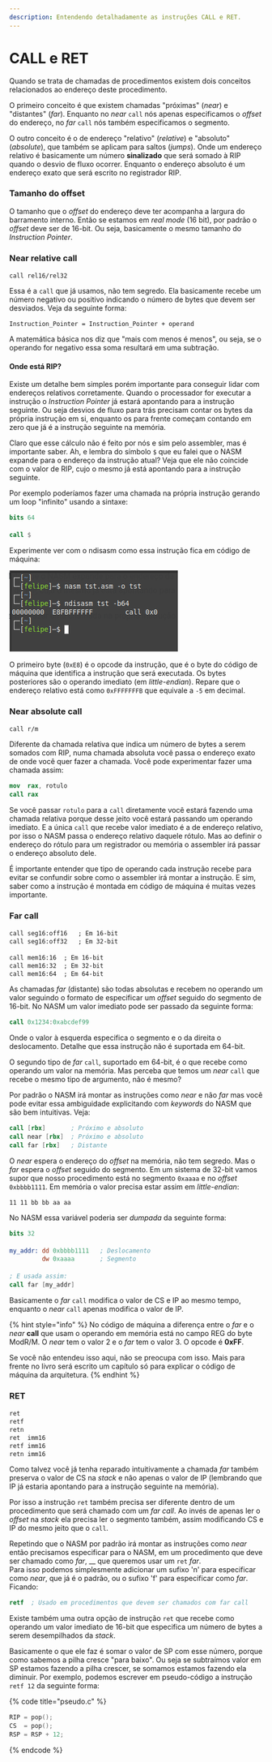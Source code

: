```yaml
---
description: Entendendo detalhadamente as instruções CALL e RET.
---
```


# CALL e RET

Quando se trata de chamadas de procedimentos existem dois conceitos relacionados ao endereço deste procedimento.

O primeiro conceito é que existem chamadas "próximas" (_near_) e "distantes" (_far_). Enquanto no _near_ `call` nós apenas especificamos o _offset_ do endereço, no _far_ `call` nós também especificamos o segmento.

O outro conceito é o de endereço "relativo" (_relative_) e "absoluto" (_absolute_), que também se aplicam para saltos (_jumps_). Onde um endereço relativo é basicamente um número **sinalizado** que será somado à RIP quando o desvio de fluxo ocorrer. Enquanto o endereço absoluto é um endereço exato que será escrito no registrador RIP.

### Tamanho do offset

O tamanho que o _offset_ do endereço deve ter acompanha a largura do barramento interno. Então se estamos em _real mode_ (16 bit), por padrão o _offset_ deve ser de 16-bit. Ou seja, basicamente o mesmo tamanho do _Instruction Pointer_.

### Near relative call

```
call rel16/rel32
```

Essa é a `call` que já usamos, não tem segredo. Ela basicamente recebe um número negativo ou positivo indicando o número de bytes que devem ser desviados. Veja da seguinte forma:

```
Instruction_Pointer = Instruction_Pointer + operand
```

A matemática básica nos diz que "mais com menos é menos", ou seja, se o operando for negativo essa soma resultará em uma subtração.

#### Onde está RIP?

Existe um detalhe bem simples porém importante para conseguir lidar com endereços relativos corretamente. Quando o processador for executar a instrução o _Instruction Pointer_ já estará apontando para a instrução seguinte. Ou seja desvios de fluxo para trás precisam contar os bytes da própria instrução em si, enquanto os para frente começam contando em zero que já é a instrução seguinte na memória.

Claro que esse cálculo não é feito por nós e sim pelo assembler, mas é importante saber. Ah, e lembra do símbolo `$` que eu falei que o NASM expande para o endereço da instrução atual? Veja que ele não coincide com o valor de RIP, cujo o mesmo já está apontando para a instrução seguinte.

Por exemplo poderíamos fazer uma chamada na própria instrução gerando um loop "infinito" usando a sintaxe:

```nasm
bits 64

call $
```

Experimente ver com o ndisasm como essa instrução fica em código de máquina:

![](<../.gitbook/assets/image (15).png>)

O primeiro byte (`0xE8`) é o opcode da instrução, que é o byte do código de máquina que identifica a instrução que será executada. Os bytes posteriores são o operando imediato (em _little-endian_). Repare que o endereço relativo está como `0xFFFFFFFB` que equivale a `-5` em decimal.

### Near absolute call

```
call r/m
```

Diferente da chamada relativa que indica um número de bytes a serem somados com RIP, numa chamada absoluta você passa o endereço exato de onde você quer fazer a chamada. Você pode experimentar fazer uma chamada assim:

```nasm
mov  rax, rotulo
call rax
```

Se você passar `rotulo` para a `call` diretamente você estará fazendo uma chamada relativa porque desse jeito você estará passando um operando imediato. E a única `call` que recebe valor imediato é a de endereço relativo, por isso o NASM passa o endereço relativo daquele rótulo. Mas ao definir o endereço do rótulo para um registrador ou memória o assembler irá passar o endereço absoluto dele.

É importante entender que tipo de operando cada instrução recebe para evitar se confundir sobre como o assembler irá montar a instrução. E sim, saber como a instrução é montada em código de máquina é muitas vezes importante.

### Far call

```
call seg16:off16   ; Em 16-bit
call seg16:off32   ; Em 32-bit

call mem16:16  ; Em 16-bit
call mem16:32  ; Em 32-bit
call mem16:64  ; Em 64-bit
```

As chamadas _far_ (distante) são todas absolutas e recebem no operando um valor seguindo o formato de especificar um _offset_ seguido do segmento de 16-bit. No NASM um valor imediato pode ser passado da seguinte forma:

```nasm
call 0x1234:0xabcdef99
```

Onde o valor à esquerda especifica o segmento e o da direita o deslocamento. Detalhe que essa instrução não é suportada em 64-bit.

O segundo tipo de _far_ `call`, suportado em 64-bit, é o que recebe como operando um valor na memória. Mas perceba que temos um _near_ `call` que recebe o mesmo tipo de argumento, não é mesmo?

Por padrão o NASM irá montar as instruções como _near_ e não _far_ mas você pode evitar essa ambiguidade explicitando com _keywords_ do NASM que são bem intuitivas. Veja:

```nasm
call [rbx]       ; Próximo e absoluto
call near [rbx]  ; Próximo e absoluto
call far [rbx]   ; Distante
```

O _near_ espera o endereço do _offset_ na memória, não tem segredo. Mas o _far_ espera o _offset_ seguido do segmento. Em um sistema de 32-bit vamos supor que nosso procedimento está no segmento `0xaaaa` e no _offset_ `0xbbbb1111`. Em memória o valor precisa estar assim em _little-endian_:

```
11 11 bb bb aa aa
```

No NASM essa variável poderia ser _dumpada_ da seguinte forma:

```nasm
bits 32

my_addr: dd 0xbbbb1111   ; Deslocamento
         dw 0xaaaa       ; Segmento

; E usada assim:
call far [my_addr]
```

Basicamente o _far_ `call` modifica o valor de CS e IP ao mesmo tempo, enquanto o _near_ `call` apenas modifica o valor de IP.

{% hint style="info" %}
No código de máquina a diferença entre o _far_ e o _near_ **call** que usam o operando em memória está no campo REG do byte ModR/M. O _near_ tem o valor 2 e o _far_ tem o valor 3. O opcode é **0xFF**.

Se você não entendeu isso aqui, não se preocupa com isso. Mais para frente no livro será escrito um capítulo só para explicar o código de máquina da arquitetura.
{% endhint %}

### RET

```
ret
retf
retn
ret  imm16
retf imm16
retn imm16
```

Como talvez você já tenha reparado intuitivamente a chamada _far_ também preserva o valor de CS na _stack_ e não apenas o valor de IP (lembrando que IP já estaria apontando para a instrução seguinte na memória).

Por isso a instrução `ret` também precisa ser diferente dentro de um procedimento que será chamado com um _far call_. Ao invés de apenas ler o _offset_ na _stack_ ela precisa ler o segmento também, assim modificando CS e IP do mesmo jeito que o `call`.

Repetindo que o NASM por padrão irá montar as instruções como _near_ então precisamos especificar para o NASM, em um procedimento que deve ser chamado como _far_, __ que queremos usar um `ret` _far_.\
Para isso podemos simplesmente adicionar um sufixo 'n' para especificar como _near_, que já é o padrão, ou o sufixo 'f' para especificar como _far_. Ficando:

```nasm
retf  ; Usado em procedimentos que devem ser chamados com far call
```

Existe também uma outra opção de instrução `ret` que recebe como operando um valor imediato de 16-bit que especifica um número de bytes a serem desempilhados da _stack_.

Basicamente o que ele faz é somar o valor de SP com esse número, porque como sabemos a pilha cresce "para baixo". Ou seja se subtraímos valor em SP estamos fazendo a pilha crescer, se somamos estamos fazendo ela diminuir. Por exemplo, podemos escrever em pseudo-código a instrução `retf 12` da seguinte forma:

{% code title="pseudo.c" %}
```c
RIP = pop();
CS  = pop();
RSP = RSP + 12;
```
{% endcode %}
